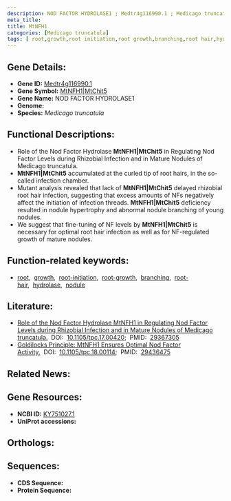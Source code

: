 ```yaml
---
description: NOD FACTOR HYDROLASE1 ; Medtr4g116990.1 ; Medicago truncatula
meta_title:
title: MtNFH1
categories: [Medicago truncatula]
tags: [ root,growth,root initiation,root growth,branching,root hair,hydrolase,nodule ]
---
```


## Gene Details:
- **Gene ID:** [Medtr4g116990.1]()
- **Gene Symbol:** <u>MtNFH1|MtChit5</u>
- **Gene Name:** NOD FACTOR HYDROLASE1
- **Genome:** []()
- **Species:** *Medicago truncatula*

## Functional Descriptions:
   - Role of the Nod Factor Hydrolase **MtNFH1|MtChit5** in Regulating Nod Factor Levels during Rhizobial Infection and in Mature Nodules of Medicago truncatula.
   - **MtNFH1|MtChit5** accumulated at the curled tip of root hairs, in the so-called infection chamber.
   - Mutant analysis revealed that lack of **MtNFH1|MtChit5** delayed rhizobial root hair infection, suggesting that excess amounts of NFs negatively affect the initiation of infection threads. **MtNFH1|MtChit5** deficiency resulted in nodule hypertrophy and abnormal nodule branching of young nodules.
   - We suggest that fine-tuning of NF levels by **MtNFH1|MtChit5** is necessary for optimal root hair infection as well as for NF-regulated growth of mature nodules.

## Function-related keywords:
   - [root](/tags/root/),&nbsp;&nbsp;[growth](/tags/growth/),&nbsp;&nbsp;[root-initiation](/tags/root-initiation/),&nbsp;&nbsp;[root-growth](/tags/root-growth/),&nbsp;&nbsp;[branching](/tags/branching/),&nbsp;&nbsp;[root-hair](/tags/root-hair/),&nbsp;&nbsp;[hydrolase](/tags/hydrolase/),&nbsp;&nbsp;[nodule](/tags/nodule/)

## Literature:
   - [Role of the Nod Factor Hydrolase MtNFH1 in Regulating Nod Factor Levels during Rhizobial Infection and in Mature Nodules of Medicago truncatula.](https://doi.org/10.1105/tpc.17.00420)&nbsp;&nbsp;DOI:&nbsp;&nbsp;[10.1105/tpc.17.00420](https://doi.org/10.1105/tpc.17.00420);&nbsp;&nbsp;PMID:&nbsp;&nbsp;[29367305](https://pubmed.ncbi.nlm.nih.gov/29367305/)
   - [Goldilocks Principle: MtNFH1 Ensures Optimal Nod Factor Activity.](https://doi.org/10.1105/tpc.18.00114)&nbsp;&nbsp;DOI:&nbsp;&nbsp;[10.1105/tpc.18.00114](https://doi.org/10.1105/tpc.18.00114);&nbsp;&nbsp;PMID:&nbsp;&nbsp;[29436475](https://pubmed.ncbi.nlm.nih.gov/29436475/)

## Related News:

## Gene Resources:
- **NCBI ID:**  [KY751027.1](https://www.ncbi.nlm.nih.gov/gene/?term=KY751027.1)
- **UniProt accessions:**  [](https://www.uniprot.org/uniprotkb//entry)

## Orthologs:

## Sequences:
- **CDS Sequence:**
- **Protein Sequence:**
